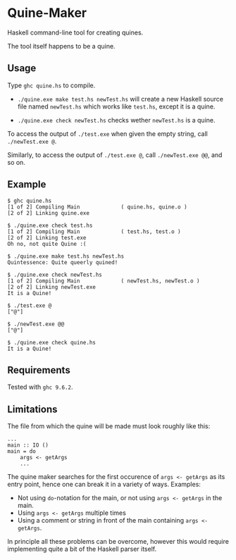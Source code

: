 # Quine-Maker

Haskell command-line tool for creating quines.

The tool itself happens to be a quine.

## Usage

Type `ghc quine.hs` to compile.

- `./quine.exe make test.hs newTest.hs` will create a new Haskell source file named `newTest.hs` which works like `test.hs`, except it is a quine.

- `./quine.exe check newTest.hs` checks wether `newTest.hs` is a quine.

To access the output of `./test.exe` when given the empty string, call `./newTest.exe @`.

Similarly, to access the output of `./test.exe @`, call `./newTest.exe @@`, and so on.

## Example

```
$ ghc quine.hs
[1 of 2] Compiling Main             ( quine.hs, quine.o )
[2 of 2] Linking quine.exe

$ ./quine.exe check test.hs
[1 of 2] Compiling Main             ( test.hs, test.o )
[2 of 2] Linking test.exe
Oh no, not quite Quine :(

$ ./quine.exe make test.hs newTest.hs
Quintessence: Quite queerly quined!

$ ./quine.exe check newTest.hs
[1 of 2] Compiling Main             ( newTest.hs, newTest.o )
[2 of 2] Linking newTest.exe
It is a Quine!

$ ./test.exe @
["@"]

$ ./newTest.exe @@
["@"]

$ ./quine.exe check quine.hs
It is a Quine!
```

## Requirements

Tested with `ghc 9.6.2`.

## Limitations

The file from which the quine will be made must look roughly like this:

```
...
main :: IO ()
main = do
    args <- getArgs
    ...
```

The quine maker searches for the first occurence of `args <- getArgs` as its entry point, hence one can break it in a variety of ways. Examples:
- Not using `do`-notation for the main, or not using `args <- getArgs` in the main.
- Using `args <- getArgs` multiple times
- Using a comment or string in front of the main containing `args <- getArgs`.

In principle all these problems can be overcome, however this would require implementing quite a bit of the Haskell parser itself.

